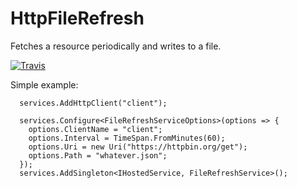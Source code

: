 # HttpFileRefresh
Fetches a resource periodically and writes to a file.

[![Travis](https://travis-ci.org/dave-hillier/HttpFileRefresh.svg?branch=master)](https://travis-ci.org/dave-hillier/HttpFileRefresh)

Simple example:

```
  services.AddHttpClient("client");
  
  services.Configure<FileRefreshServiceOptions>(options => {
    options.ClientName = "client";
    options.Interval = TimeSpan.FromMinutes(60);
    options.Uri = new Uri("https://httpbin.org/get");
    options.Path = "whatever.json";
  });
  services.AddSingleton<IHostedService, FileRefreshService>();
```
